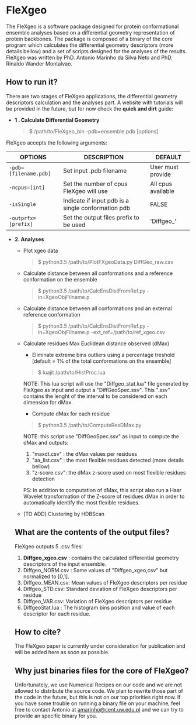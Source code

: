 
# FleXgeo

The FleXgeo is a software package designed for protein conformational ensemble analyses based on a differential geometry representation of protein backbones. The package is composed of a binary of the core program which calculates the differential geometry descriptors (more details bellow) and a set of scripts designed for the analyses of the results. FleXgeo was written by PhD. Antonio Marinho da Silva Neto and PhD. Rinaldo Wander Montalvao.

## How to run it?
There are two stages of FleXgeo applications, the differential geometry descriptors calculation and the analyses part. A website with tutorials will be provided in the future, but for now check the **quick and dirt** guide:
- **1 . Calculate Differential Geometry**
	>$ /path/to/FleXgeo_bin -pdb=ensemble.pdb [options]

FleXgeo accepts the following arguments:

|    OPTIONS       | DESCRIPTION               | DEFAULT                 |
|----------------|-----------------------------|--------------------------|
|`-pdb=[filename.pdb]`|Set input .pdb filename|User must provide  |
|`-ncpus=[int]`      |Set the number of cpus FleXgeo will use | All cpus available|
| `-isSingle`        |Indicate if input pdb is a single conformation pdb | FALSE|
|`-outprfx=[prefix]` | Set the output files prefix to be used | 'Diffgeo_' |

 - **2. Analyses**
	* Plot xgeo data
		>$ python3.5 /path/to/PlotFXgeoData.py DiffGeo_raw.csv

	* Calculate distance between all conformations and a reference conformation on the ensemble
		>$ python3.5 /path/to/CalcEnsDistFromRef.py -in=XgeoObjFilname.p

	* Calculate distance between all conformations and an external reference conformation
		>$ python3.5 /path/to/CalcEnsDistFromRef.py -in=XgeoObjFilname.p -ext_ref=/path/to/ref_xgeo.csv

	* Calculate residues Max Euclidean distance observed (dMax)
		* Eliminate extreme bins outliers using a percentage treshold [default = 1% of the total conformations on the ensemble]
		>$ luajit /path/to/HistProc.lua

		NOTE: This lua script will use the "Diffgeo_stat.lua" file generated by FleXgeo as input and output a "DiffGeoSpec.ssv". This ".ssv" contains the lenght of the interval to be considered on each dimension for dMax.

		* Compute dMax for each residue
		>$ python3.5 /path/to/ComputeResDMax.py

		NOTE: this script use "DiffGeoSpec.ssv" as input to compute the dMax and outputs:
		1) "maxdt.csv" : the dMax values per residues
		2) "aa_list.csv" : the most flexible residues detected (more details bellow)
		3) "z-score.csv": the dMax z-score used on most flexible residues detection

		PS: In addition to computation of dMax, this script also run a Haar Wavelet transformation of the Z-score of residues dMax in order to automatically identify the most flexible residues.


	* [TO ADD] Clustering by HDBScan

	## What are the contents of the output files?
	FleXgeo outputs 5 .csv files:

	 1. **Diffgeo_xgeo.csv** :  contains the calculated differential geometry descriptors of the input ensemble.
	 2.  Diffgeo_NORM.csv : Same values of "Diffgeo_xgeo,csv" but normalized to [0,1].
	 3.  Diffgeo_MEAN.csv: Mean values of FleXgeo descriptors per residue
	 4.  Diffgeo_STD.csv: Standard deviation of FleXgeo descriptors per residue
	 5.  Diffgeo_VAR.csv: Variation of FleXgeo descriptors per residue
	 6.  DiffgeoStat.lua : The histogram bins position and value of each descriptor for each residue.

	## How to cite?
	The FleXgeo paper is currently under consideration for publication and will be added here as soon as possible.

	## Why just binaries files for the core of FleXgeo?
	Unfortunately, we use Numerical Recipes on our code and we are not allowed to distribute the source code. We plan to rewrite those part of the code in the future, but this is not on our top priorities right now. If you have some trouble on running a binary file on your machine, feel free to contact Antonio at amarinho@cent.uw.edu.pl and we can try to provide an specific binary for you.

